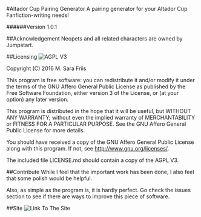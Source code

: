 #Altador Cup Pairing Generator
A pairing generator for your Altador Cup Fanfiction-writing needs!

######Version 1.0.1

##Acknowledgement
Neopets and all related characters are owned by Jumpstart.

##Licensing
![AGPL V3](https://www.gnu.org/graphics/agplv3-88x31.png)

Copyright (C) 2016  M. Sara Friis

This program is free software: you can redistribute it and/or modify
it under the terms of the GNU Affero General Public License as
published by the Free Software Foundation, either version 3 of the
License, or (at your option) any later version.

This program is distributed in the hope that it will be useful,
but WITHOUT ANY WARRANTY; without even the implied warranty of
MERCHANTABILITY or FITNESS FOR A PARTICULAR PURPOSE.  See the
GNU Affero General Public License for more details.

You should have received a copy of the GNU Affero General Public License
along with this program.  If not, see <http://www.gnu.org/licenses/>.

The included file LICENSE.md should contain a copy of the AGPL V3.

##Contribute
While I feel that the important work has been done, I also feel that some 
polish would be helpful.

Also, as simple as the program is, it is hardly perfect. Go check the issues 
section to see if there are ways to improve this piece of software.

##Site
![Link To The Site](http://acpairinggenerator.volarevia.netne.net)
